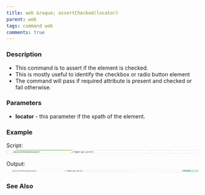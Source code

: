 ```yaml
---
title: web &raquo; assertChecked(locator)
parent: web
tags: command web
comments: true
---
```


### Description

- This command is to assert if the element is checked.
- This is mostly useful to identify the checkbox or radio button element
- The command will pass if required attribute is present and checked or fail otherwise.

### Parameters

- **locator** - this parameter if the xpath of the element.

### Example

Script:<br/>
![](image/assertChecked_01.png)

Output:<br/>
![](image/assertChecked_02.png)

### See Also